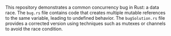 This repository demonstrates a common concurrency bug in Rust: a data race. The `bug.rs` file contains code that creates multiple mutable references to the same variable, leading to undefined behavior. The `bugSolution.rs` file provides a corrected version using techniques such as mutexes or channels to avoid the race condition.